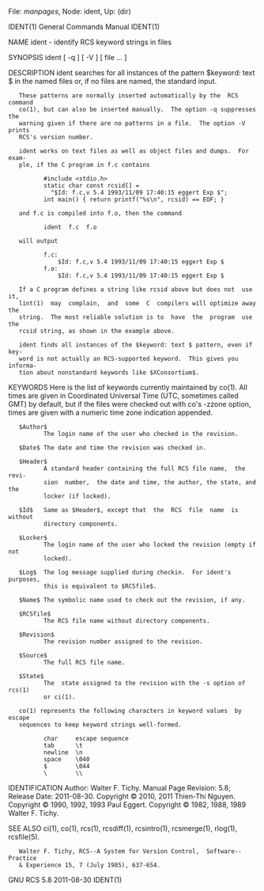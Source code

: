 File: *manpages*,  Node: ident,  Up: (dir)

IDENT(1)                    General Commands Manual                   IDENT(1)



NAME
       ident - identify RCS keyword strings in files

SYNOPSIS
       ident [ -q ] [ -V ] [ file ... ]

DESCRIPTION
       ident searches for all instances of the pattern $keyword: text $ in the
       named files or, if no files are named, the standard input.

       These patterns are normally inserted automatically by the  RCS  command
       co(1), but can also be inserted manually.  The option -q suppresses the
       warning given if there are no patterns in a file.  The option -V prints
       RCS's version number.

       ident works on text files as well as object files and dumps.  For exam-
       ple, if the C program in f.c contains

              #include <stdio.h>
              static char const rcsid[] =
                "$Id: f.c,v 5.4 1993/11/09 17:40:15 eggert Exp $";
              int main() { return printf("%s\n", rcsid) == EOF; }

       and f.c is compiled into f.o, then the command

              ident  f.c  f.o

       will output

              f.c:
                  $Id: f.c,v 5.4 1993/11/09 17:40:15 eggert Exp $
              f.o:
                  $Id: f.c,v 5.4 1993/11/09 17:40:15 eggert Exp $

       If a C program defines a string like rcsid above but does not  use  it,
       lint(1)  may  complain,  and  some  C  compilers will optimize away the
       string.  The most reliable solution is to  have  the  program  use  the
       rcsid string, as shown in the example above.

       ident finds all instances of the $keyword: text $ pattern, even if key-
       word is not actually an RCS-supported keyword.  This gives you informa-
       tion about nonstandard keywords like $XConsortium$.

KEYWORDS
       Here  is the list of keywords currently maintained by co(1).  All times
       are given in Coordinated Universal Time (UTC, sometimes called GMT)  by
       default,  but  if  the  files were checked out with co's -zzone option,
       times are given with a numeric time zone indication appended.

       $Author$
              The login name of the user who checked in the revision.

       $Date$ The date and time the revision was checked in.

       $Header$
              A standard header containing the full RCS file name,  the  revi-
              sion  number,  the date and time, the author, the state, and the
              locker (if locked).

       $Id$   Same as $Header$, except that  the  RCS  file  name  is  without
              directory components.

       $Locker$
              The login name of the user who locked the revision (empty if not
              locked).

       $Log$  The log message supplied during checkin.  For ident's  purposes,
              this is equivalent to $RCSfile$.

       $Name$ The symbolic name used to check out the revision, if any.

       $RCSfile$
              The RCS file name without directory components.

       $Revision$
              The revision number assigned to the revision.

       $Source$
              The full RCS file name.

       $State$
              The  state assigned to the revision with the -s option of rcs(1)
              or ci(1).

       co(1) represents the following characters in keyword values  by  escape
       sequences to keep keyword strings well-formed.

              char     escape sequence
              tab      \t
              newline  \n
              space    \040
              $        \044
              \        \\

IDENTIFICATION
       Author: Walter F. Tichy.
       Manual Page Revision: 5.8; Release Date: 2011-08-30.
       Copyright © 2010, 2011 Thien-Thi Nguyen.
       Copyright © 1990, 1992, 1993 Paul Eggert.
       Copyright © 1982, 1988, 1989 Walter F. Tichy.

SEE ALSO
       ci(1),  co(1),  rcs(1),  rcsdiff(1), rcsintro(1), rcsmerge(1), rlog(1),
       rcsfile(5).

       Walter F. Tichy, RCS--A System for Version Control,  Software--Practice
       & Experience 15, 7 (July 1985), 637-654.



GNU RCS 5.8                       2011-08-30                          IDENT(1)
